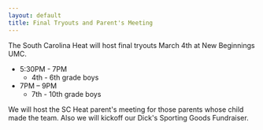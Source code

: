 ```yaml
---
layout: default
title: Final Tryouts and Parent's Meeting
---
```

The South Carolina Heat will host final tryouts March 4th at New Beginnings UMC.

* 5:30PM - 7PM
  * 4th - 6th grade boys
* 7PM – 9PM
  * 7th - 10th grade boys

We will host the SC Heat parent's meeting for those parents whose child made the team.
Also we will kickoff our Dick's Sporting Goods Fundraiser.
